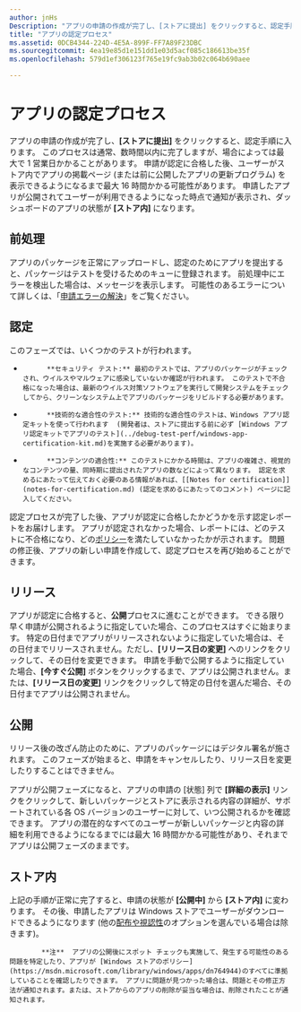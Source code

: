 ```yaml
---
author: jnHs
Description: "アプリの申請の作成が完了し、[ストアに提出] をクリックすると、認定手順に入ります。"
title: "アプリの認定プロセス"
ms.assetid: 0DCB4344-224D-4E5A-899F-FF7A89F23DBC
ms.sourcegitcommit: 4ea19e85d1e151dd1e03d5acf085c186613be35f
ms.openlocfilehash: 579d1ef306123f765e19fc9ab3b02c064b690aee

---
```


# アプリの認定プロセス


アプリの申請の作成が完了し、**[ストアに提出]** をクリックすると、認定手順に入ります。 このプロセスは通常、数時間以内に完了しますが、場合によっては最大で 1 営業日かかることがあります。 申請が認定に合格した後、ユーザーがストア内でアプリの掲載ページ (または前に公開したアプリの更新プログラム) を表示できるようになるまで最大 16 時間かかる可能性があります。 申請したアプリが公開されてユーザーが利用できるようになった時点で通知が表示され、ダッシュボードのアプリの状態が **[ストア内]** になります。

## 前処理

アプリのパッケージを正常にアップロードし、認定のためにアプリを提出すると、パッケージはテストを受けるためのキューに登録されます。 前処理中にエラーを検出した場合は、メッセージを表示します。 可能性のあるエラーについて詳しくは、「[申請エラーの解決](resolve-submission-errors.md)」をご覧ください。

## 認定

このフェーズでは、いくつかのテストが行われます。

-   
            **セキュリティ テスト:** 最初のテストでは、アプリのパッケージがチェックされ、ウイルスやマルウェアに感染していないか確認が行われます。 このテストで不合格になった場合は、最新のウイルス対策ソフトウェアを実行して開発システムをチェックしてから、クリーンなシステム上でアプリのパッケージをリビルドする必要があります。
-   
            **技術的な適合性のテスト:** 技術的な適合性のテストは、Windows アプリ認定キットを使って行われます  (開発者は、ストアに提出する前に必ず [Windows アプリ認定キットでアプリのテスト](../debug-test-perf/windows-app-certification-kit.md)を実施する必要があります)。
-   
            **コンテンツの適合性:** このテストにかかる時間は、アプリの複雑さ、視覚的なコンテンツの量、同時期に提出されたアプリの数などによって異なります。 認定を求めるにあたって伝えておく必要のある情報があれば、[[Notes for certification]](notes-for-certification.md) (認定を求めるにあたってのコメント) ページに記入してください。

認定プロセスが完了した後、アプリが認定に合格したかどうかを示す認定レポートをお届けします。 アプリが認定されなかった場合、レポートには、どのテストに不合格になり、どの[ポリシー](https://msdn.microsoft.com/library/windows/apps/dn764944)を満たしていなかったかが示されます。 問題の修正後、アプリの新しい申請を作成して、認定プロセスを再び始めることができます。

## リリース

アプリが認定に合格すると、**公開**プロセスに進むことができます。 できる限り早く申請が公開されるように指定していた場合、このプロセスはすぐに始まります。 特定の日付までアプリがリリースされないように指定していた場合は、その日付までリリースされません。ただし、**[リリース日の変更]** へのリンクをクリックして、その日付を変更できます。 申請を手動で公開するように指定していた場合、**[今すぐ公開]** ボタンをクリックするまで、アプリは公開されません。または、**[リリース日の変更]** リンクをクリックして特定の日付を選んだ場合、その日付までアプリは公開されません。

## 公開

リリース後の改ざん防止のために、アプリのパッケージにはデジタル署名が施されます。 このフェーズが始まると、申請をキャンセルしたり、リリース日を変更したりすることはできません。

アプリが公開フェーズになると、アプリの申請の [状態] 列で **[詳細の表示]** リンクをクリックして、新しいパッケージとストアに表示される内容の詳細が、サポートされている各 OS バージョンのユーザーに対して、いつ公開されるかを確認できます。 アプリの潜在的なすべてのユーザーが新しいパッケージと内容の詳細を利用できるようになるまでには最大 16 時間かかる可能性があり、それまでアプリは公開フェーズのままです。 

## ストア内 

上記の手順が正常に完了すると、申請の状態が **[公開中]** から **[ストア内]** に変わります。 その後、申請したアプリは Windows ストアでユーザーがダウンロードできるようになります (他の[配布や視認性](set-app-pricing-and-availability.md#distribution-and-visibility)のオプションを選んでいる場合は除きます)。 


            **注**  アプリの公開後にスポット チェックも実施して、発生する可能性のある問題を特定したり、アプリが [Windows ストアのポリシー](https://msdn.microsoft.com/library/windows/apps/dn764944)のすべてに準拠していることを確認したりできます。 アプリに問題が見つかった場合は、問題とその修正方法が通知されます。または、ストアからのアプリの削除が妥当な場合は、削除されたことが通知されます。

 

 

 







<!--HONumber=Jun16_HO5-->


